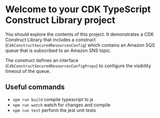 # Welcome to your CDK TypeScript Construct Library project

You should explore the contents of this project. It demonstrates a CDK Construct Library that includes a construct (`CdkConstructSecuredResourcesConfig`)
which contains an Amazon SQS queue that is subscribed to an Amazon SNS topic.

The construct defines an interface (`CdkConstructSecuredResourcesConfigProps`) to configure the visibility timeout of the queue.

## Useful commands

* `npm run build`   compile typescript to js
* `npm run watch`   watch for changes and compile
* `npm run test`    perform the jest unit tests
